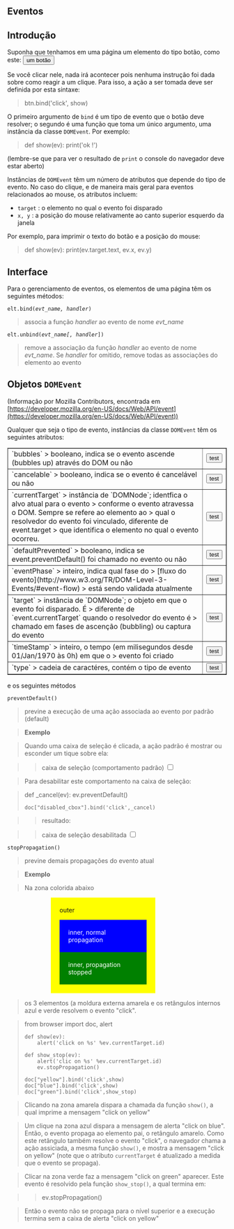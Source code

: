 Eventos
-------

<script type="text/python">
from browser import doc, alert
</script>

Introdução
----------

Suponha que tenhamos em uma página um elemento do tipo botão, como
este: <button>um botão</button>

Se vocẽ clicar nele, nada irá acontecer pois nenhuma instrução foi
dada sobre como reagir a um clique. Para isso, a ação a ser tomada
deve ser definida por esta sintaxe:

>    btn.bind('click', show)

O primeiro argumento de `bind` é um tipo de evento que o botão deve
resolver; o segundo é uma função que toma um único argumento, uma
instância da classe `DOMEvent`. Por exemplo:

>    def show(ev):
>        print('ok !')

(lembre-se que para ver o resultado de `print` o console do navegador
deve estar aberto)

Instâncias de `DOMEvent` têm um número de atributos que depende do
tipo de evento. No caso do clique, e de maneira mais geral para
eventos relacionados ao mouse, os atributos incluem:

- `target` : o elemento no qual o evento foi disparado
- `x, y` : a posição do mouse relativamente ao canto superior esquerdo da janela

Por exemplo, para imprimir o texto do botão e a posição do mouse:

>    def show(ev):
>        print(ev.target.text, ev.x, ev.y)

Interface
---------

Para o gerenciamento de eventos, os elementos de uma página têm os
seguintes métodos:

<code>elt.bind(_evt\_name, handler_)</code>

> associa a função _handler_ ao evento de nome _evt\_name_

<code>elt.unbind(_evt\_name[, handler_])</code>

> remove a associação da função _handler_ ao evento de nome
> _evt\_name_. Se _handler_ for omitido, remove todas as associações
> do elemento ao evento

Objetos `DOMEvent`
------------------

(Informação por Mozilla Contributors, encontrada em
[https://developer.mozilla.org/en-US/docs/Web/API/event](https://developer.mozilla.org/en-US/docs/Web/API/event))

Qualquer que seja o tipo de evento, instâncias da classe `DOMEvent`
têm os seguintes atributos:

<table border=1 cellpadding=5>

<tr>
<td>
`bubbles`
> booleano, indica se o evento ascende (bubbles up) através do DOM ou não
</td>
<td>
<button id="_bubbles">test</button>
<script type="text/python">
doc['_bubbles'].bind('click',lambda ev:alert('bubbles : %s ' %ev.bubbles))
</script>
</td>
</tr>

<tr>
<td>
`cancelable`
> booleano, indica se o evento é cancelável ou não
</td>
<td>
<button id="_cancelable">test</button>
<script type="text/python">
doc['_cancelable'].bind('click',lambda ev:alert('cancelable : %s ' %ev.cancelable))
</script>
</td>
</tr>

<tr>
<td>
`currentTarget`
> instância de `DOMNode`; identfica o alvo atual para o evento
> conforme o evento atravessa o DOM. Sempre se refere ao elemento ao
> qual o resolvedor do evento foi vinculado, diferente de event.target
> que identifica o elemento no qual o evento ocorreu.
</td>
<td>
<button id="_currentTarget">test</button>
<script type="text/python">
doc['_currentTarget'].bind('click',lambda ev:alert('currentTarget : %s ' %ev.currentTarget))
</script>
</td>
</tr>

<tr>
<td>
`defaultPrevented`
> booleano, indica se event.preventDefault() foi chamado no evento ou não
</td>
<td>
<button id="_defaultPrevented">test</button>
<script type="text/python">
doc['_defaultPrevented'].bind('click',lambda ev:alert('defaultPrevented : %s ' %ev.defaultPrevented))
</script>
</td>
</tr>

<tr>
<td>
`eventPhase`
> inteiro, indica qual fase do
> [fluxo do evento](http://www.w3.org/TR/DOM-Level-3-Events/#event-flow)
> está sendo validada atualmente
</td>
<td>
<button id="_eventPhase">test</button>
<script type="text/python">
doc['_eventPhase'].bind('click',lambda ev:alert('eventPhase : %s ' %ev.eventPhase))
</script>
</td>
</tr>

<tr>
<td>
`target`
> instância de `DOMNode`; o objeto em que o evento foi disparado. É
> diferente de `event.currentTarget` quando o resolvedor do evento é
> chamado em fases de ascenção (bubbling) ou captura do evento
</td>
<td>
<button id="_target">test</button>
<script type="text/python">
doc['_target'].bind('click',lambda ev:alert('target : %s ' %ev.target))
</script>
</td>
</tr>

<tr><td>`timeStamp`
> inteiro, o tempo (em milisegundos desde 01/Jan/1970 às 0h) em que o
> evento foi criado
</td>
<td>
<button id="_timeStamp">test</button>
<script type="text/python">
doc['_timeStamp'].bind('click',lambda ev:alert('timeStamp : %s ' %ev.timeStamp))
</script>
</td>
</tr>

<tr><td>`type`
> cadeia de caractéres, contém o tipo de evento
</td>
<td>
<button id="_type">test</button>
<script type="text/python">
doc['_type'].bind('click',lambda ev:alert('type : %s ' %ev.type))
</script>
</td>
</tr>

</table>

e os seguintes métodos

`preventDefault()`
> previne a execução de uma ação associada ao evento por padrão (default)

> **Exemplo**

> Quando uma caixa de seleção é clicada, a ação padrão é mostrar ou
> esconder um tique sobre ela:

>> caixa de seleção (comportamento padrão) <input type="checkbox">

> Para desabilitar este comportamento na caixa de seleção:

<blockquote>
<div id="disable_cbox">
    def _cancel(ev):
        ev.preventDefault()
    
    doc["disabled_cbox"].bind('click',_cancel)
</div>
</blockquote>

>> resultado:

>> caixa de seleção desabilitada <input type="checkbox" id="disabled_cbox">

<script type="text/python">
exec(doc["disable_cbox"].text)
</script>

`stopPropagation()`
> previne demais propagações do evento atual

> **Exemplo**

> Na zona colorida abaixo

<div id="yellow" style="background-color:yellow;width:200px;padding:20px;margin-left:100px;">outer<p>
<div id="blue" style="background-color:blue;color:white;padding:20px;">inner, normal propagation</div>
<div id="green" style="background-color:green;color:white;padding:20px;">inner, propagation stopped</div>
</div>

> os 3 elementos (a moldura externa amarela e os retângulos internos
> azul e verde resolvem o evento "click".

<blockquote>
<div id="zzz_source">
    from browser import doc, alert
    
    def show(ev):
        alert('click on %s' %ev.currentTarget.id)
    
    def show_stop(ev):
        alert('clic on %s' %ev.currentTarget.id)
        ev.stopPropagation()
    
    doc["yellow"].bind('click',show)
    doc["blue"].bind('click',show)
    doc["green"].bind('click',show_stop)
</div>
</blockquote>

<div id="zzz"></div>

> Clicando na zona amarela dispara a chamada da função `show()`, a
> qual imprime a mensagem "click on yellow"

> Um clique na zona azul dispara a mensagem de alerta "click on
> blue". Então, o evento propaga ao elemento pai, o retângulo
> amarelo. Como este retângulo também resolve o evento "click", o
> navegador chama a ação assiciada, a mesma função `show()`, e mostra
> a mensagem "click on yellow" (note que o atributo `currentTarget` é
> atualizado a medida que o evento se propaga).

> Clicar na zona verde faz a mensagem "click on green" aparecer. Este
> evento é resolvido pela função `show_stop()`, a qual termina em:

>>    ev.stopPropagation()

> Então o evento não se propaga para o nível superior e a execução
> termina sem a caixa de alerta "click on yellow"


<script type="text/python">
eval(doc["zzz_source"].text)
</script>
